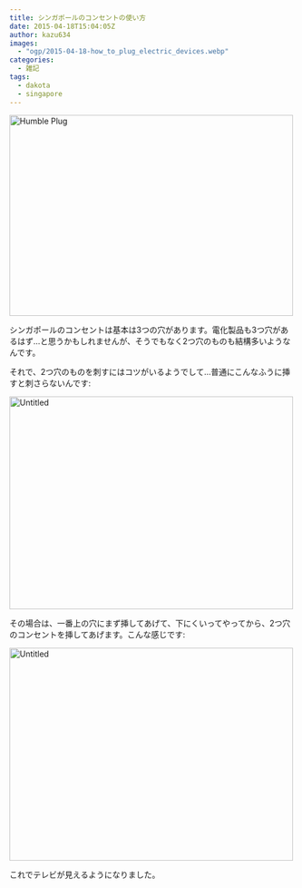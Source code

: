 ```yaml
---
title: シンガポールのコンセントの使い方
date: 2015-04-18T15:04:05Z
author: kazu634
images:
  - "ogp/2015-04-18-how_to_plug_electric_devices.webp"
categories:
  - 雑記
tags:
  - dakota
  - singapore
---
```

<a href="https://www.flickr.com/photos/shutterbugsheep/15738093341" onclick="__gaTracker('send', 'event', 'outbound-article', 'https://www.flickr.com/photos/shutterbugsheep/15738093341', '');" title="Humble Plug by Tracy, on Flickr"><img class=" aligncenter" src="https://farm8.staticflickr.com/7574/15738093341_0ca274df94.jpg" alt="Humble Plug" width="500" height="354" /></a>

シンガポールのコンセントは基本は3つの穴があります。電化製品も3つ穴があるはず…と思うかもしれませんが、そうでもなく2つ穴のものも結構多いようなんです。

それで、2つ穴のものを刺すにはコツがいるようでして…普通にこんなふうに挿すと刺さらないんです:

<a href="https://www.flickr.com/photos/42332031@N02/16511781544" onclick="__gaTracker('send', 'event', 'outbound-article', 'https://www.flickr.com/photos/42332031@N02/16511781544', '');" title="Untitled by Kazuhiro MUSASHI, on Flickr"><img class=" aligncenter" src="https://farm9.staticflickr.com/8800/16511781544_59807c34c3.jpg" alt="Untitled" width="500" height="375" /></a>

その場合は、一番上の穴にまず挿してあげて、下にくいってやってから、2つ穴のコンセントを挿してあげます。こんな感じです:

<a href="https://www.flickr.com/photos/42332031@N02/16926814307" onclick="__gaTracker('send', 'event', 'outbound-article', 'https://www.flickr.com/photos/42332031@N02/16926814307', '');" title="Untitled by Kazuhiro MUSASHI, on Flickr"><img class=" aligncenter" src="https://farm8.staticflickr.com/7587/16926814307_0cc7a0b064.jpg" alt="Untitled" width="500" height="375" /></a>

これでテレビが見えるようになりました。

